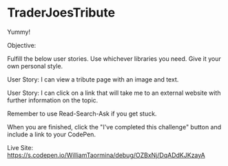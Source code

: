 # TraderJoesTribute

Yummy!

Objective:

Fulfill the below user stories. Use whichever libraries you need. Give it your own personal style.

User Story: I can view a tribute page with an image and text.

User Story: I can click on a link that will take me to an external website with further information on the topic.

Remember to use Read-Search-Ask if you get stuck.

When you are finished, click the "I've completed this challenge" button and include a link to your CodePen.

Live Site: https://s.codepen.io/WilliamTaormina/debug/OZBxNj/DqADdKJKzayA
